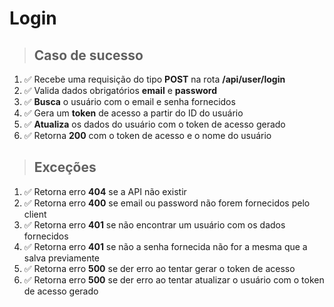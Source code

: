 # Login

> ## Caso de sucesso

1. ✅ Recebe uma requisição do tipo **POST** na rota **/api/user/login**
2. ✅ Valida dados obrigatórios **email** e **password**
3. ✅ **Busca** o usuário com o email e senha fornecidos
4. ✅ Gera um **token** de acesso a partir do ID do usuário
5. ✅ **Atualiza** os dados do usuário com o token de acesso gerado
6. ✅ Retorna **200** com o token de acesso e o nome do usuário

> ## Exceções

1. ✅ Retorna erro **404** se a API não existir
2. ✅ Retorna erro **400** se email ou password não forem fornecidos pelo client
3. ✅ Retorna erro **401** se não encontrar um usuário com os dados fornecidos
4. ✅ Retorna erro **401** se não a senha fornecida não for a mesma que a salva previamente
5. ✅ Retorna erro **500** se der erro ao tentar gerar o token de acesso
6. ✅ Retorna erro **500** se der erro ao tentar atualizar o usuário com o token de acesso gerado